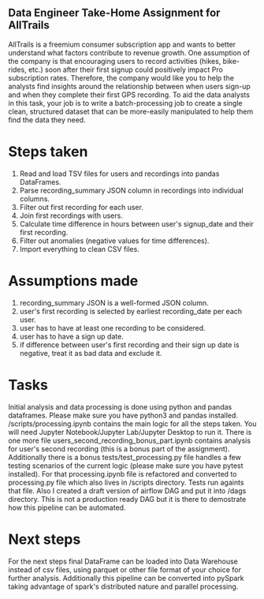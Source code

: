 ## Data Engineer Take-Home Assignment for AllTrails

AllTrails is a freemium consumer subscription app and wants to better understand what factors contribute to revenue growth. One assumption of the company is that encouraging users to record activities (hikes, bike-rides, etc.) soon after their first signup could positively impact Pro subscription rates. Therefore, the company would like you to help the analysts find insights around the relationship between when users sign-up and when they complete their first GPS recording. To aid the data analysts in this task, your job is to write a batch-processing job to create a single clean, structured dataset that can be more-easily manipulated to help them find the data they need.

# Steps taken

1. Read and load TSV files for users and recordings into pandas DataFrames.
2. Parse recording_summary JSON column in recordings into individual columns.
3. Filter out first recording for each user.
4. Join first recordings with users.
5. Calculate time difference in hours between user's signup_date and their first recording.
5. Filter out anomalies (negative values for time differences).
6. Import everything to clean CSV files.

# Assumptions made

1. recording_summary JSON is a well-formed JSON column.
2. user's first recording is selected by earliest recording_date per each user.
3. user has to have at least one recording to be considered.
4. user has to have a sign up date.
5. if difference between user's first recording and their sign up date is negative, treat it as bad data and exclude it.

# Tasks

Initial analysis and data processing is done using python and pandas dataframes. Please make sure you have python3 and pandas installed.
/scripts/processing.ipynb contains the main logic for all the steps taken. You will need Jupyter Notebook/Jupyter Lab/Jupyter Desktop to run it.
There is one more file users_second_recording_bonus_part.ipynb contains analysis for user's second recording (this is a bonus part of the assignment).
Additionally there is a bonus tests/test_processing.py file handles a few testing scenarios of the current logic (please make sure you have pytest installed). 
For that processing.ipynb file is refactored and converted to processing.py file which also lives in /scripts directory. Tests run againts that file.
Also I created a draft version of airflow DAG and put it into /dags directory. This is not a production ready DAG but it is there to demostrate how this pipeline can be automated.

# Next steps

For the next steps final DataFrame can be loaded into Data Warehouse instead of csv files, using parquet or other file format of your choice for further analysis.
Additionally this pipeline can be converted into pySpark taking advantage of spark's distributed nature and parallel processing.
